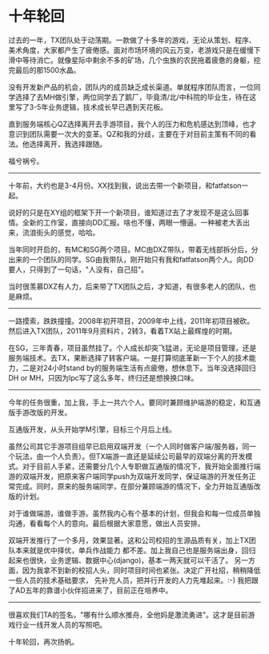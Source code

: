 # 十年轮回

过去的一年，TX团队处于动荡期。一款做了十多年的游戏，无论从策划、程序、美术角度，大家都产生了疲倦感。面对市场环境的风云万变，老游戏只是在缓慢下滑中等待消亡。就像星际中剩余不多的矿场，几个虫族的农民拖着疲惫的身躯，挖完最后的那1500水晶。

没有开发新产品的机会，团队内的成员缺乏成长渠道。单就程序团队而言，一位同学选择了去MH做引擎，两位同学去了鹅厂，毕竟清/北/中科院的毕业生，待在这里写了3-5年业务逻辑，技术成长早已遇到天花板。

直到服务端核心QZ选择离开去手游项目，我个人的压力和危机感达到顶峰，也才意识到团队需要一次大的变革。QZ和我的分歧，主要在于对目前主策有不同的看法。他选择离开，我选择跟随。

福兮祸兮。

--------------

十年前，大约也是3-4月份。XX找到我，说出去带一个新项目，和fatfatson一起。

说好的只是在XY组的框架下开一个新项目，谁知道过去了才发现不是这么回事情。全新的工作室，直接向DD汇报。啥也不懂，两眼一懵逼。一种被老大丢出来，流浪街头的感觉，哈哈。

当年同时开启的，有MC和SG两个项目。MC由DXZ带队，带着无线部拆分后，分出来的一个团队的同学。SG由我带队，刚开始只有我和fatfatson两个人。向DD要人，只得到了一句话，"人没有，自己招"。

当时很羡慕DXZ有人力，后来带了TX团队之后，才知道，有很多老人的团队，也是麻烦。

--------------

一路摸索，跌跌撞撞。2008年初开项目，2009年中上线，2011年初项目被砍。然后进入TX团队，2011年9月资料片，2转3，看着TX站上最辉煌的时期。

在SG，三年青春，项目虽然挂了。个人成长却突飞猛进，无论是项目管理，还是服务端技术。去TX，果断选择了转客户端。一是打算彻底革新一下个人的技术能力，二是对24小时stand by的服务端生活有点疲倦，想休息下。当年没选择回归DH or MH，只因为lpc写了这么多年，终归还是想换换口味。

--------------

今年的任务很重，加上我，手上一共六个人。要同时兼顾维护端游的稳定，和互通版手游改版的开发。

互通版开发，从头开始学M引擎，目标三个月后上线。

虽然公司其它手游项目组早已启用双端开发（一个人同时做客户端/服务器，同一个玩法，由一个人负责）。但TX端游一直还是延续公司最早的双端分离的开发模式。对于目前人手紧，还需要分几个人专职做互通版的情况下，我开始全面推行端游的双端开发，把原来客户端同学push为双端开发同学，保证端游的开发任务正常完成。同时，原来的服务端同学，在部分兼顾端游的情况下，全力开始互通版改版的计划。

对于谁做端游，谁做手游。虽然我内心有个基本的计划，但我会和每一位成员单独沟通，看看每个人的意向。最后根据大家意愿，做出人员安排。

双端开发推行了一个多月，效果显著。这和公司校招的生源品质有关，加上TX团队本来就是优中择优，单兵作战能力
都不差。加上我自己也是服务端出身，回归起来也很快，业务逻辑、数据中心(django)，基本一两天就可以干活了。
另一方面，因为我拿不到新的校招人头，同时项目时间也紧张。决定广开社招，稍稍降低一些人员的技术基础要求，
先补充人员，把并行开发的人力先堆起来。:-) 我把跟了AD五年的靠谱小伙伴招进来了，目前正在培养中。

--------------

很喜欢我们TA的签名，"哪有什么顺水推舟，全他妈是激流勇进"。这才是目前游戏行业一线开发人员的写照吧。

十年轮回，再次扬帆。
